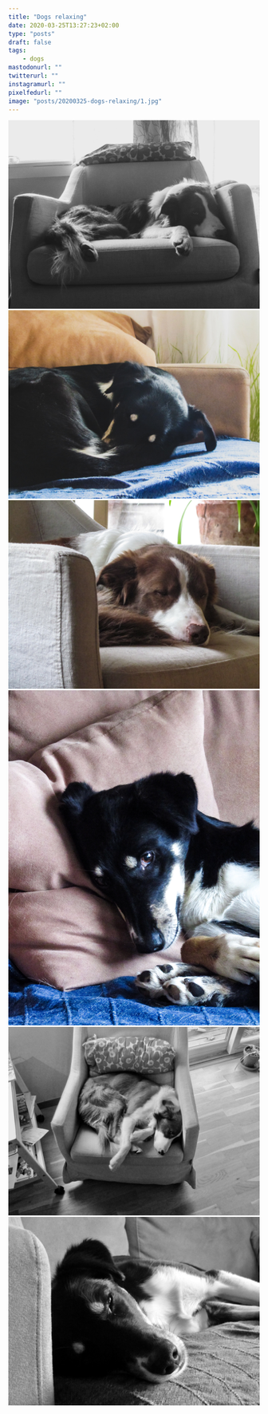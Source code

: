 ```yaml
---
title: "Dogs relaxing"
date: 2020-03-25T13:27:23+02:00
type: "posts"
draft: false
tags:
    - dogs
mastodonurl: ""
twitterurl: ""
instagramurl: ""
pixelfedurl: ""
image: "posts/20200325-dogs-relaxing/1.jpg"
---
```


![](/posts/20200325-dogs-relaxing/1.jpg)
![](/posts/20200325-dogs-relaxing/2.jpg)
![](/posts/20200325-dogs-relaxing/3.jpg)
![](/posts/20200325-dogs-relaxing/4.jpg)
![](/posts/20200325-dogs-relaxing/5.jpg)
![](/posts/20200325-dogs-relaxing/6.jpg)
